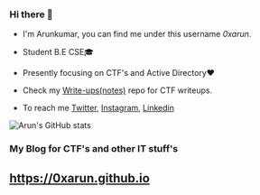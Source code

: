 ### Hi there 👋

- I'm Arunkumar, you can find me under this username *0xarun*.

- Student B.E CSE🎓

- Presently focusing on CTF's and Active Directory❤️

- Check my [Write-ups(notes)](https://github.com/0xarun/Write-ups) repo for CTF writeups.

- To reach me [Twitter](https://twitter.com/0xarun), [Instagram](https://instagram.com/0xarun), [Linkedin](https://www.linkedin.com/in/0xarun/)

![Arun's GitHub stats](https://github-readme-stats.vercel.app/api?username=0xarun&show_icons=true&theme=radical)

### My Blog for CTF's and other IT stuff's
## https://0xarun.github.io

<!--
**0xarun/0xarun** is a ✨ _special_ ✨ repository because its `README.md` (this file) appears on your GitHub profile.

Here are some ideas to get you started:

- 🔭 I’m currently working on ...
- 🌱 I’m currently learning ...
- 👯 I’m looking to collaborate on ...
- 🤔 I’m looking for help with ...
- 💬 Ask me about ...
- 📫 How to reach me: ...
- 😄 Pronouns: ...
- ⚡ Fun fact: ...
-->
